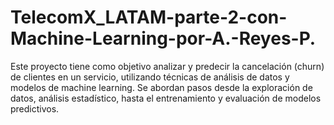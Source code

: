 # TelecomX_LATAM-parte-2-con-Machine-Learning-por-A.-Reyes-P.
Este proyecto tiene como objetivo analizar y predecir la cancelación (churn) de clientes en un servicio, utilizando técnicas de análisis de datos y modelos de machine learning. Se abordan pasos desde la exploración de datos, análisis estadístico, hasta el entrenamiento y evaluación de modelos predictivos.
